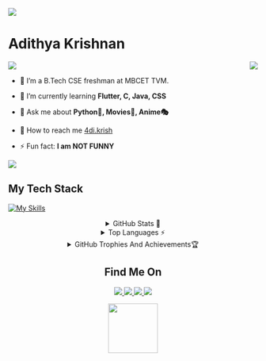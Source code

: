 <img src="https://user-images.githubusercontent.com/73097560/115834477-dbab4500-a447-11eb-908a-139a6edaec5c.gif"></a>
# Adithya Krishnan 
<img align="center" src="https://komarev.com/ghpvc/?username=fal3n-4ngel"/> 
<img align="right" src="https://github-readme-streak-stats.herokuapp.com/?user=fal3n-4ngel&theme=github-dark-blue">

- 🔭  I’m a B.Tech CSE freshman at MBCET TVM.

- 🌱  I’m currently learning **Flutter, C, Java, CSS**

- 💬  Ask me about **Python🐍, Movies🍿, Anime🎭**

- 🚀  How to reach me [4di.krish](www.instagram.com/fal3n.4ngel)

- ⚡ Fun fact: **I am NOT FUNNY**




<img src="https://user-images.githubusercontent.com/73097560/115834477-dbab4500-a447-11eb-908a-139a6edaec5c.gif"></a>
## My Tech Stack
[![My Skills](https://skillicons.dev/icons?i=python,flutter,mysql,html,figma,ps,git,&theme=light)](https://github.com/fal3n-4ngel/)
<p align="center">
<details align="center">
  <summary>GitHub Stats 📖</summary>
  
  <p align="center">
    <img src="https://github-readme-stats.vercel.app/api?username=fal3n-4ngel&count_private=true&show_icons=true&cache_seconds=1800"/>
    </p>
</details>
<details align="center">
  <summary>Top Languages ⚡</summary>
  <p align="center">
    <img src="https://github-readme-stats.vercel.app/api/top-langs/?username=fal3n-4ngel&layout=compact"/>
    </p>
</details>

<details align="center">
  <summary>GitHub Trophies And Achievements🏆</summary>
  <p align="center">
    <img src="https://github.com/fal3n-4ngel/fal3n-4ngel/blob/main/metrics.plugin.achievements.svg"/>
    <img src="https://github-profile-trophy.vercel.app/?username=fal3n-4ngel&title=MultiLanguage,Commits,PullRequest,Repositories,Stars,Organizations,AncientUser,LongTimeUser,"/>
    
  </p>
</details>
</p>
<p align="center">
<h2 align='center'> Find Me On </h2>
</p>
<p align="center"> 
  <a href="https://twitter.com/fal3n_4ngel" target="_blank">
  <img src='https://img.shields.io/badge/Twitter-1DA1F2?style=for-the-badge&logo=twitter&logoColor=white'>
  </a>
  
  <a href="https://www.linkedin.com/in/fal3n-4ngel/" target="_blank">
  <img src='https://img.shields.io/badge/LinkedIn-0077B5?style=for-the-badge&logo=linkedin&logoColor=white'>
   </a>
  
  <a href="https://github.com/fal3n-4ngel/" target="_blank">
  <img src='https://img.shields.io/badge/GitHub-100000?style=for-the-badge&logo=github&logoColor=white'>
  </a>
  <a href="https://g.dev/fal3n-4ngel" target="_blank">
  <img src='https://img.shields.io/badge/google%20developers-3DDC84?style=for-the-badge&logo=android&logoColor=white'>
  </a>
</p>


<p align="center">
<img width="100" src="https://media1.giphy.com/media/3o7WIx7urV838kHFzW/giphy.gif">
</p>
